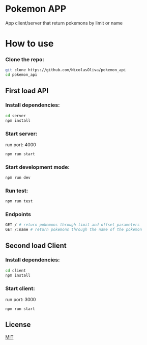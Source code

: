 # Pokemon APP
App client/server that return pokemons by limit or name

# How to use 

### Clone the repo:
```sh
git clone https://github.com/NicolasOliva/pokemon_api
cd pokemon_api
```

## First load API

### Install dependencies:
```sh
cd server
npm install
```
### Start server:
run port: 4000
```sh
npm run start
```

### Start development mode:
```sh
npm run dev
```

### Run test:
```sh
npm run test
```

### Endpoints

```bash
GET / # return pokemons through limit and offset parameters
GET /:name # return pokemons through the name of the pokemon
```

## Second load Client

### Install dependencies:
```sh
cd client
npm install
```
### Start client:
run port: 3000
```sh
npm run start
```

## License

  [MIT](LICENSE)
